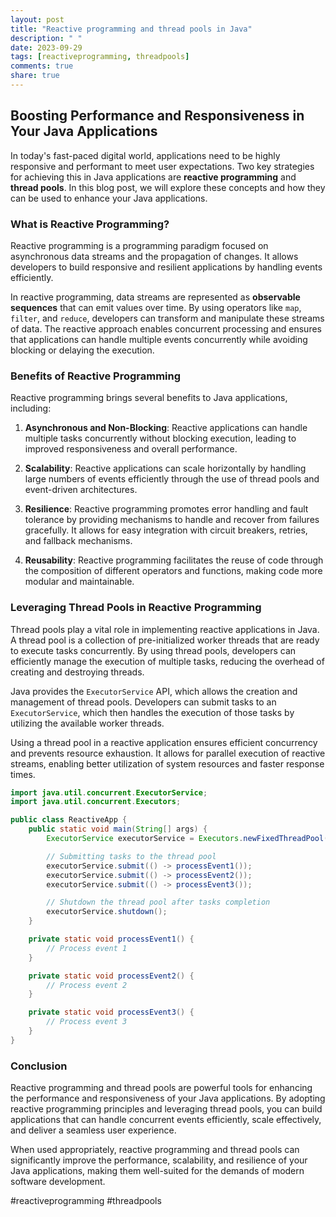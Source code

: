 ```yaml
---
layout: post
title: "Reactive programming and thread pools in Java"
description: " "
date: 2023-09-29
tags: [reactiveprogramming, threadpools]
comments: true
share: true
---
```

## Boosting Performance and Responsiveness in Your Java Applications

In today's fast-paced digital world, applications need to be highly responsive and performant to meet user expectations. Two key strategies for achieving this in Java applications are **reactive programming** and **thread pools**. In this blog post, we will explore these concepts and how they can be used to enhance your Java applications.

### What is Reactive Programming?

Reactive programming is a programming paradigm focused on asynchronous data streams and the propagation of changes. It allows developers to build responsive and resilient applications by handling events efficiently.

In reactive programming, data streams are represented as **observable sequences** that can emit values over time. By using operators like `map`, `filter`, and `reduce`, developers can transform and manipulate these streams of data. The reactive approach enables concurrent processing and ensures that applications can handle multiple events concurrently while avoiding blocking or delaying the execution.

### Benefits of Reactive Programming

Reactive programming brings several benefits to Java applications, including:

1. **Asynchronous and Non-Blocking**: Reactive applications can handle multiple tasks concurrently without blocking execution, leading to improved responsiveness and overall performance.

2. **Scalability**: Reactive applications can scale horizontally by handling large numbers of events efficiently through the use of thread pools and event-driven architectures.

3. **Resilience**: Reactive programming promotes error handling and fault tolerance by providing mechanisms to handle and recover from failures gracefully. It allows for easy integration with circuit breakers, retries, and fallback mechanisms.

4. **Reusability**: Reactive programming facilitates the reuse of code through the composition of different operators and functions, making code more modular and maintainable.

### Leveraging Thread Pools in Reactive Programming

Thread pools play a vital role in implementing reactive applications in Java. A thread pool is a collection of pre-initialized worker threads that are ready to execute tasks concurrently. By using thread pools, developers can efficiently manage the execution of multiple tasks, reducing the overhead of creating and destroying threads.

Java provides the `ExecutorService` API, which allows the creation and management of thread pools. Developers can submit tasks to an `ExecutorService`, which then handles the execution of those tasks by utilizing the available worker threads.

Using a thread pool in a reactive application ensures efficient concurrency and prevents resource exhaustion. It allows for parallel execution of reactive streams, enabling better utilization of system resources and faster response times.

```java
import java.util.concurrent.ExecutorService;
import java.util.concurrent.Executors;

public class ReactiveApp {
    public static void main(String[] args) {
        ExecutorService executorService = Executors.newFixedThreadPool(10);

        // Submitting tasks to the thread pool
        executorService.submit(() -> processEvent1());
        executorService.submit(() -> processEvent2());
        executorService.submit(() -> processEvent3());

        // Shutdown the thread pool after tasks completion
        executorService.shutdown();
    }

    private static void processEvent1() {
        // Process event 1
    }

    private static void processEvent2() {
        // Process event 2
    }

    private static void processEvent3() {
        // Process event 3
    }
}
```

### Conclusion

Reactive programming and thread pools are powerful tools for enhancing the performance and responsiveness of your Java applications. By adopting reactive programming principles and leveraging thread pools, you can build applications that can handle concurrent events efficiently, scale effectively, and deliver a seamless user experience.

When used appropriately, reactive programming and thread pools can significantly improve the performance, scalability, and resilience of your Java applications, making them well-suited for the demands of modern software development.

#reactiveprogramming #threadpools